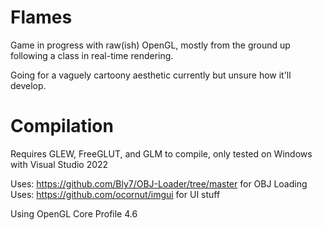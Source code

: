 # Flames
 
Game in progress with raw(ish) OpenGL, mostly from the ground up following a class in real-time rendering.

Going for a vaguely cartoony aesthetic currently but unsure how it'll develop.

# Compilation
Requires GLEW, FreeGLUT, and GLM to compile, only tested on Windows with Visual Studio 2022

Uses: https://github.com/Bly7/OBJ-Loader/tree/master for OBJ Loading
Uses: https://github.com/ocornut/imgui for UI stuff

Using OpenGL Core Profile 4.6
